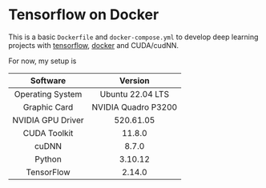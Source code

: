 # Tensorflow on Docker

This is a basic `Dockerfile` and `docker-compose.yml` to develop deep learning projects with [tensorflow](https://www.tensorflow.org/install/pip), [docker](https://docs.docker.com/engine/install/) and CUDA/cudNN.

For now, my setup is
<center>

|       Software      |       Version       |
|:-------------------:|:-------------------:|
| Operating System    |  Ubuntu 22.04 LTS   |
|     Graphic Card    | NVIDIA Quadro P3200 |
|   NVIDIA GPU Driver |      520.61.05      |
|     CUDA Toolkit    |        11.8.0       |
|        cuDNN        |        8.7.0        |
|      Python         |        3.10.12      |
|      TensorFlow     |        2.14.0       |
</center>